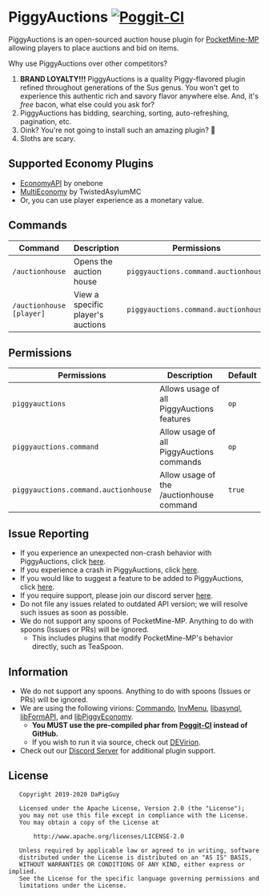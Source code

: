 # PiggyAuctions [![Poggit-CI](https://poggit.pmmp.io/ci.badge/DaPigGuy/PiggyAuctions/PiggyAuctions/master)](https://poggit.pmmp.io/ci/DaPigGuy/PiggyAuctions) 

PiggyAuctions is an open-sourced auction house plugin for [PocketMine-MP](https://github.com/pmmp/PocketMine-MP) allowing players to place auctions and bid on items.

Why use PiggyAuctions over other competitors?
1. **BRAND LOYALTY!!!** PiggyAuctions is a quality Piggy-flavored plugin refined throughout generations of the Sus genus. You won't get to experience this authentic rich and savory flavor anywhere else. And, it's *free* bacon, what else could you ask for?
2. PiggyAuctions has bidding, searching, sorting, auto-refreshing, pagination, etc.
3. Oink? You're not going to install such an amazing plugin? 🐷
4. Sloths are scary.

## Supported Economy Plugins
* [EconomyAPI](https://github.com/onebone/EconomyS/tree/3.x/EconomyAPI) by onebone
* [MultiEconomy](https://github.com/TwistedAsylumMC/MultiEconomy) by TwistedAsylumMC
* Or, you can use player experience as a monetary value.

## Commands
| Command | Description | Permissions | Aliases |
| --- | --- | --- | --- |
| `/auctionhouse` | Opens the auction house | `piggyauctions.command.auctionhouse` | `/ah` |
| `/auctionhouse [player]` | View a specific player's auctions | `piggyauctions.command.auctionhouse` | `/ah` |

## Permissions
| Permissions | Description | Default |
| --- | --- | --- |
| `piggyauctions` | Allows usage of all PiggyAuctions features | `op` |
| `piggyauctions.command` | Allow usage of all PiggyAuctions commands | `op` |
| `piggyauctions.command.auctionhouse` | Allow usage of the /auctionhouse command | `true` |

## Issue Reporting
* If you experience an unexpected non-crash behavior with PiggyAuctions, click [here](https://github.com/DaPigGuy/PiggyAuctions/issues/new?assignees=DaPigGuy&labels=bug&template=bug_report.md&title=).
* If you experience a crash in PiggyAuctions, click [here](https://github.com/DaPigGuy/PiggyAuctions/issues/new?assignees=DaPigGuy&labels=bug&template=crash.md&title=).
* If you would like to suggest a feature to be added to PiggyAuctions, click [here](https://github.com/DaPigGuy/PiggyAuctions/issues/new?assignees=DaPigGuy&labels=suggestion&template=suggestion.md&title=).
* If you require support, please join our discord server [here](https://discord.gg/qmnDsSD).
* Do not file any issues related to outdated API version; we will resolve such issues as soon as possible.
* We do not support any spoons of PocketMine-MP. Anything to do with spoons (Issues or PRs) will be ignored.
  * This includes plugins that modify PocketMine-MP's behavior directly, such as TeaSpoon.

## Information
* We do not support any spoons. Anything to do with spoons (Issues or PRs) will be ignored.
* We are using the following virions: [Commando](https://github.com/CortexPE/Commando), [InvMenu](https://github.com/Muqsit/InvMenu), [libasynql](https://github.com/poggit/libasynql), [libFormAPI](https://github.com/jojoe77777/FormAPI), and [libPiggyEconomy](https://github.com/DaPigGuy/libPiggyEconomy).
    * **You MUST use the pre-compiled phar from [Poggit-CI](https://poggit.pmmp.io/ci/DaPigGuy/PiggyAuctions/~) instead of GitHub.**
    * If you wish to run it via source, check out [DEVirion](https://github.com/poggit/devirion).
* Check out our [Discord Server](https://discord.gg/qmnDsSD) for additional plugin support.

## License
```
   Copyright 2019-2020 DaPigGuy

   Licensed under the Apache License, Version 2.0 (the "License");
   you may not use this file except in compliance with the License.
   You may obtain a copy of the License at

       http://www.apache.org/licenses/LICENSE-2.0

   Unless required by applicable law or agreed to in writing, software
   distributed under the License is distributed on an "AS IS" BASIS,
   WITHOUT WARRANTIES OR CONDITIONS OF ANY KIND, either express or implied.
   See the License for the specific language governing permissions and
   limitations under the License.

```